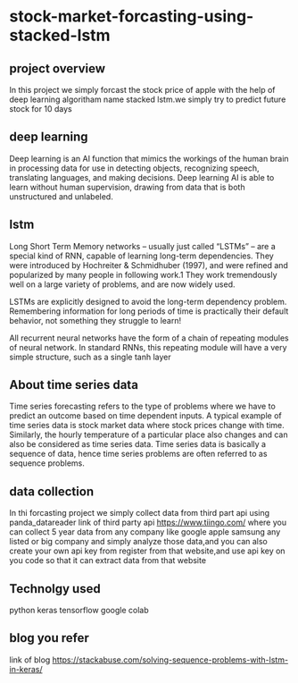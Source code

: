 # stock-market-forcasting-using-stacked-lstm

## project overview

In this project we simply forcast the stock price of apple with the help of deep learning algoritham name stacked lstm.we simply try to predict future stock for 10 days

## deep learning

Deep learning is an AI function that mimics the workings of the human brain in processing data for use in detecting objects, recognizing speech, translating languages, and making decisions. Deep learning AI is able to learn without human supervision, drawing from data that is both unstructured and unlabeled.

##  lstm

Long Short Term Memory networks – usually just called “LSTMs” – are a special kind of RNN, capable of learning long-term dependencies. They were introduced by Hochreiter & Schmidhuber (1997), and were refined and popularized by many people in following work.1 They work tremendously well on a large variety of problems, and are now widely used.

LSTMs are explicitly designed to avoid the long-term dependency problem. Remembering information for long periods of time is practically their default behavior, not something they struggle to learn!

All recurrent neural networks have the form of a chain of repeating modules of neural network. In standard RNNs, this repeating module will have a very simple structure, such as a single tanh layer


##  About time series data

Time series forecasting refers to the type of problems where we have to predict an outcome based on time dependent inputs. A typical example of time series data is stock market data where stock prices change with time. Similarly, the hourly temperature of a particular place also changes and can also be considered as time series data. Time series data is basically a sequence of data, hence time series problems are often referred to as sequence problems.


## data collection
 
 In thi forcasting project we simply collect data from third part api using panda_datareader link of third party api https://www.tiingo.com/ where you can collect 5 year data from any company like google apple samsung any listed or big company and simply analyze those data,and you can also create your own api key from register from that website,and use api key on you code so that it can extract data from that website

## Technolgy used

 python keras tensorflow google colab
 
 ## blog you refer
 
 link of blog https://stackabuse.com/solving-sequence-problems-with-lstm-in-keras/






